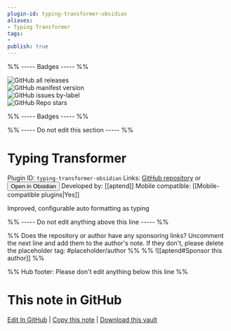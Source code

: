 ```yaml
---
plugin-id: typing-transformer-obsidian
aliases:
- Typing Transformer
tags: 
- 
publish: true
---
```


%% ----- Badges ----- %%

![GitHub all releases](https://img.shields.io/github/downloads/aptend/typing-transformer-obsidian/total?color=573E7A&logo=github&style=for-the-badge)   
![GitHub manifest version](https://img.shields.io/github/manifest-json/v/aptend/typing-transformer-obsidian?color=573E7A&logo=github&style=for-the-badge)   
![GitHub issues by-label](https://img.shields.io/github/issues/aptend/typing-transformer-obsidian/help%20wanted?color=573E7A&logo=github&style=for-the-badge)   
![GitHub Repo stars](https://img.shields.io/github/stars/aptend/typing-transformer-obsidian?color=573E7A&logo=github&style=for-the-badge)

%% ----- Badges ----- %%

%% ----- Do not edit this section ----- %%

# Typing Transformer

Plugin ID: `typing-transformer-obsidian`
Links: [GitHub repository](https://github.com/aptend/typing-transformer-obsidian) or [<button id=HH>Open in Obsidian</button>](obsidian://show-plugin?id=typing-transformer-obsidian)
Developed by: [[aptend]]
Mobile compatible: [[Mobile-compatible plugins|Yes]]

Improved, configurable auto formatting as typing

%% ----- Do not edit anything above this line ----- %% 

%% Does the repository or author have any sponsoring links? Uncomment the next line and add them to the author's note. If they don't, please delete the placeholder tag: #placeholder/author %%
%% ![[aptend#Sponsor this author]] %%

%% Hub footer: Please don't edit anything below this line %%

# This note in GitHub

<span class="git-footer">[Edit In GitHub](https://github.dev/obsidian-community/obsidian-hub/blob/main/02%20-%20Community%20Expansions/02.05%20All%20Community%20Expansions/Plugins/typing-transformer-obsidian.md "git-hub-edit-note") | [Copy this note](https://raw.githubusercontent.com/obsidian-community/obsidian-hub/main/02%20-%20Community%20Expansions/02.05%20All%20Community%20Expansions/Plugins/typing-transformer-obsidian.md "git-hub-copy-note") | [Download this vault](https://github.com/obsidian-community/obsidian-hub/archive/refs/heads/main.zip "git-hub-download-vault") </span>
